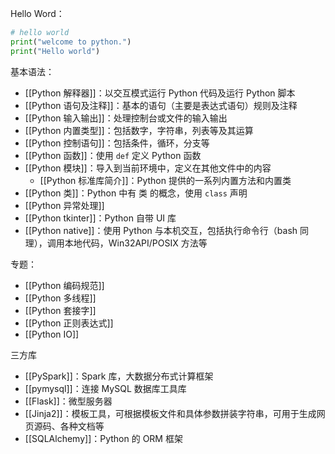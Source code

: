 Hello Word：

```python
# hello world  
print("welcome to python.")  
print("Hello world")
```

基本语法：
- [[Python 解释器]]：以交互模式运行 Python 代码及运行 Python 脚本
- [[Python 语句及注释]]：基本的语句（主要是表达式语句）规则及注释
- [[Python 输入输出]]：处理控制台或文件的输入输出
- [[Python 内置类型]]：包括数字，字符串，列表等及其运算
- [[Python 控制语句]]：包括条件，循环，分支等
- [[Python 函数]]：使用 `def` 定义 Python 函数
- [[Python 模块]]：导入到当前环境中，定义在其他文件中的内容
	- [[Python 标准库简介]]：Python 提供的一系列内置方法和内置类
- [[Python 类]]：Python 中有 类 的概念，使用 `class` 声明
- [[Python 异常处理]]
- [[Python tkinter]]：Python 自带 UI 库
- [[Python native]]：使用 Python 与本机交互，包括执行命令行（bash 同理），调用本地代码，Win32API/POSIX 方法等

专题：
- [[Python 编码规范]]
- [[Python 多线程]]
- [[Python 套接字]]
- [[Python 正则表达式]]
- [[Python IO]]

三方库
- [[PySpark]]：Spark 库，大数据分布式计算框架
- [[pymysql]]：连接 MySQL 数据库工具库
- [[Flask]]：微型服务器
- [[Jinja2]]：模板工具，可根据模板文件和具体参数拼装字符串，可用于生成网页源码、各种文档等
- [[SQLAlchemy]]：Python 的 ORM 框架
